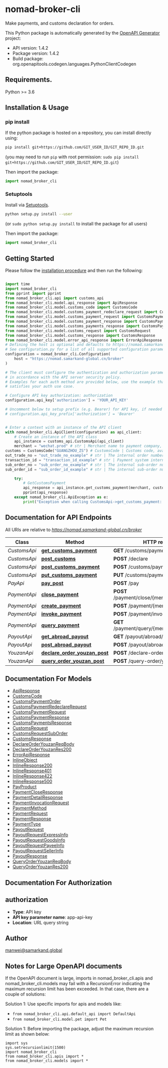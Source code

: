 # nomad-broker-cli
Make payments, and customs declaration for orders.

This Python package is automatically generated by the [OpenAPI Generator](https://openapi-generator.tech) project:

- API version: 1.4.2
- Package version: 1.4.2
- Build package: org.openapitools.codegen.languages.PythonClientCodegen

## Requirements.

Python >= 3.6

## Installation & Usage
### pip install

If the python package is hosted on a repository, you can install directly using:

```sh
pip install git+https://github.com/GIT_USER_ID/GIT_REPO_ID.git
```
(you may need to run `pip` with root permission: `sudo pip install git+https://github.com/GIT_USER_ID/GIT_REPO_ID.git`)

Then import the package:
```python
import nomad_broker_cli
```

### Setuptools

Install via [Setuptools](http://pypi.python.org/pypi/setuptools).

```sh
python setup.py install --user
```
(or `sudo python setup.py install` to install the package for all users)

Then import the package:
```python
import nomad_broker_cli
```

## Getting Started

Please follow the [installation procedure](#installation--usage) and then run the following:

```python

import time
import nomad_broker_cli
from pprint import pprint
from nomad_broker_cli.api import customs_api
from nomad_broker_cli.model.api_response import ApiResponse
from nomad_broker_cli.model.customs_code import CustomsCode
from nomad_broker_cli.model.customs_payment_redeclare_request import CustomsPaymentRedeclareRequest
from nomad_broker_cli.model.customs_payment_request import CustomsPaymentRequest
from nomad_broker_cli.model.customs_payment_response import CustomsPaymentResponse
from nomad_broker_cli.model.customs_payments_response import CustomsPaymentsResponse
from nomad_broker_cli.model.customs_request import CustomsRequest
from nomad_broker_cli.model.customs_response import CustomsResponse
from nomad_broker_cli.model.error_api_response import ErrorApiResponse
# Defining the host is optional and defaults to https://nomad.samarkand-global.cn/broker
# See configuration.py for a list of all supported configuration parameters.
configuration = nomad_broker_cli.Configuration(
    host = "https://nomad.samarkand-global.cn/broker"
)

# The client must configure the authentication and authorization parameters
# in accordance with the API server security policy.
# Examples for each auth method are provided below, use the example that
# satisfies your auth use case.

# Configure API key authorization: authorization
configuration.api_key['authorization'] = 'YOUR_API_KEY'

# Uncomment below to setup prefix (e.g. Bearer) for API key, if needed
# configuration.api_key_prefix['authorization'] = 'Bearer'


# Enter a context with an instance of the API client
with nomad_broker_cli.ApiClient(configuration) as api_client:
    # Create an instance of the API class
    api_instance = customs_api.CustomsApi(api_client)
    merchant = "wechat.prod" # str | Merchant name to payment company, e.g. wechat.prod
customs = CustomsCode("GUANGZHOU_ZS") # CustomsCode | Customs code, available options: GUANGZHOU_ZS, HANGZHOU_ZS, NINGBO, ZHENGZHOU_BS, CHONGQING, SHANGHAI_ZS, SHENZHEN, ZHENGZHOU_ZH_ZS
out_trade_no = "out_trade_no_example" # str | The internal order number of the merchant system (optional)
transaction_id = "transaction_id_example" # str | Payment system internal order number (optional)
sub_order_no = "sub_order_no_example" # str | The internal sub-order number of the merchant system (optional)
sub_order_id = "sub_order_id_example" # str | The internal sub-order number of the WeChat payment system (optional)

    try:
        # GetCustomsPayment
        api_response = api_instance.get_customs_payment(merchant, customs, out_trade_no=out_trade_no, transaction_id=transaction_id, sub_order_no=sub_order_no, sub_order_id=sub_order_id)
        pprint(api_response)
    except nomad_broker_cli.ApiException as e:
        print("Exception when calling CustomsApi->get_customs_payment: %s\n" % e)
```

## Documentation for API Endpoints

All URIs are relative to *https://nomad.samarkand-global.cn/broker*

Class | Method | HTTP request | Description
------------ | ------------- | ------------- | -------------
*CustomsApi* | [**get_customs_payment**](docs/CustomsApi.md#get_customs_payment) | **GET** /customs/payment/{merchant} | GetCustomsPayment
*CustomsApi* | [**post_customs**](docs/CustomsApi.md#post_customs) | **POST** /declare | PostCustoms
*CustomsApi* | [**post_customs_payment**](docs/CustomsApi.md#post_customs_payment) | **POST** /customs/payment/{merchant} | PostCustomsPayment
*CustomsApi* | [**put_customs_payment**](docs/CustomsApi.md#put_customs_payment) | **PUT** /customs/payment/{merchant} | PutCustomsPayment
*PayApi* | [**pay_post**](docs/PayApi.md#pay_post) | **POST** /pay | 
*PaymentApi* | [**close_payment**](docs/PaymentApi.md#close_payment) | **POST** /payment/close/{merchant}/{order_ref} | ClosePayment
*PaymentApi* | [**create_payment**](docs/PaymentApi.md#create_payment) | **POST** /payment/{merchant} | CreatePayment
*PaymentApi* | [**invoke_payment**](docs/PaymentApi.md#invoke_payment) | **POST** /payment/invocation/{merchant} | InvokePayment
*PaymentApi* | [**query_payment**](docs/PaymentApi.md#query_payment) | **GET** /payment/query/{merchant}/{order_ref} | QueryPayment
*PayoutApi* | [**get_abroad_payout**](docs/PayoutApi.md#get_abroad_payout) | **GET** /payout/abroad/{merchant} | GetAbroadPayout
*PayoutApi* | [**post_abroad_payout**](docs/PayoutApi.md#post_abroad_payout) | **POST** /payout/abroad/{merchant} | PostAbroadPayout
*YouzanApi* | [**declare_order_youzan_post**](docs/YouzanApi.md#declare_order_youzan_post) | **POST** /declare-order/youzan | 
*YouzanApi* | [**query_order_youzan_post**](docs/YouzanApi.md#query_order_youzan_post) | **POST** /query-order/youzan | 


## Documentation For Models

 - [ApiResponse](docs/ApiResponse.md)
 - [CustomsCode](docs/CustomsCode.md)
 - [CustomsPaymentOrder](docs/CustomsPaymentOrder.md)
 - [CustomsPaymentRedeclareRequest](docs/CustomsPaymentRedeclareRequest.md)
 - [CustomsPaymentRequest](docs/CustomsPaymentRequest.md)
 - [CustomsPaymentResponse](docs/CustomsPaymentResponse.md)
 - [CustomsPaymentsResponse](docs/CustomsPaymentsResponse.md)
 - [CustomsRequest](docs/CustomsRequest.md)
 - [CustomsRequestSubOrder](docs/CustomsRequestSubOrder.md)
 - [CustomsResponse](docs/CustomsResponse.md)
 - [DeclareOrderYouzanReqBody](docs/DeclareOrderYouzanReqBody.md)
 - [DeclareOrderYouzanRes200](docs/DeclareOrderYouzanRes200.md)
 - [ErrorApiResponse](docs/ErrorApiResponse.md)
 - [InlineObject](docs/InlineObject.md)
 - [InlineResponse200](docs/InlineResponse200.md)
 - [InlineResponse401](docs/InlineResponse401.md)
 - [InlineResponse422](docs/InlineResponse422.md)
 - [InlineResponse500](docs/InlineResponse500.md)
 - [PayProduct](docs/PayProduct.md)
 - [PaymentCloseResponse](docs/PaymentCloseResponse.md)
 - [PaymentDetailResponse](docs/PaymentDetailResponse.md)
 - [PaymentInvocationRequest](docs/PaymentInvocationRequest.md)
 - [PaymentMethod](docs/PaymentMethod.md)
 - [PaymentRequest](docs/PaymentRequest.md)
 - [PaymentResponse](docs/PaymentResponse.md)
 - [PaymentType](docs/PaymentType.md)
 - [PayoutRequest](docs/PayoutRequest.md)
 - [PayoutRequestExpressInfo](docs/PayoutRequestExpressInfo.md)
 - [PayoutRequestGoodsInfo](docs/PayoutRequestGoodsInfo.md)
 - [PayoutRequestPayeeInfo](docs/PayoutRequestPayeeInfo.md)
 - [PayoutRequestSellerInfo](docs/PayoutRequestSellerInfo.md)
 - [PayoutResponse](docs/PayoutResponse.md)
 - [QueryOrderYouzanReqBody](docs/QueryOrderYouzanReqBody.md)
 - [QueryOrderYouzanRes200](docs/QueryOrderYouzanRes200.md)


## Documentation For Authorization


## authorization

- **Type**: API key
- **API key parameter name**: app-api-key
- **Location**: URL query string


## Author

manwei@samarkand.global


## Notes for Large OpenAPI documents
If the OpenAPI document is large, imports in nomad_broker_cli.apis and nomad_broker_cli.models may fail with a
RecursionError indicating the maximum recursion limit has been exceeded. In that case, there are a couple of solutions:

Solution 1:
Use specific imports for apis and models like:
- `from nomad_broker_cli.api.default_api import DefaultApi`
- `from nomad_broker_cli.model.pet import Pet`

Solution 1:
Before importing the package, adjust the maximum recursion limit as shown below:
```
import sys
sys.setrecursionlimit(1500)
import nomad_broker_cli
from nomad_broker_cli.apis import *
from nomad_broker_cli.models import *
```

